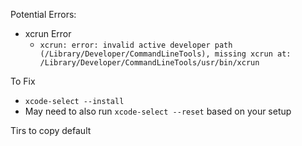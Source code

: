 
Potential Errors:

* xcrun Error
  * `xcrun: error: invalid active developer path (/Library/Developer/CommandLineTools), missing xcrun at: /Library/Developer/CommandLineTools/usr/bin/xcrun`

To Fix
  * `xcode-select --install`
  * May need to also run `xcode-select --reset` based on your setup


Tirs to copy default